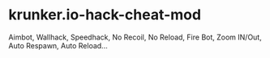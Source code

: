 # krunker.io-hack-cheat-mod
Aimbot, Wallhack, Speedhack, No Recoil, No Reload, Fire Bot, Zoom IN/Out, Auto Respawn, Auto Reload...
